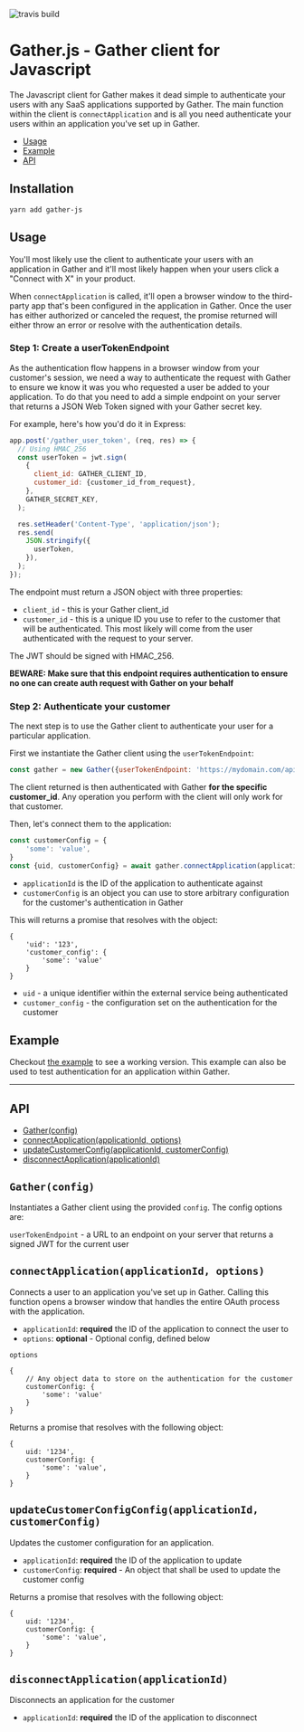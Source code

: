 ![travis build](https://travis-ci.org/gather-data/gather-js.svg?branch=master "Travis build")

# Gather.js - Gather client for Javascript
The Javascript client for Gather makes it dead simple to authenticate your users with any SaaS applications supported by Gather. The main function within the client is `connectApplication` and is all you need authenticate your users within an application you've set up in Gather.

* [Usage](#usage)
* [Example](#example)
* [API](#api)

## Installation
```
yarn add gather-js
```

## Usage
You'll most likely use the client to authenticate your users with an application in Gather and it'll most likely happen when your users click a "Connect with X" in your product.

When `connectApplication` is called, it'll open a browser window to the third-party app that's been configured in the application in Gather. Once the user has either authorized or canceled the request, the promise returned will either throw an error or resolve with the authentication details.

### Step 1: Create a userTokenEndpoint
As the authentication flow happens in a browser window from your customer's session, we need a way to authenticate the request with Gather to ensure we know it was you who requested a user be added to your application. To do that you need to add a simple endpoint on your server that returns a JSON Web Token signed with your Gather secret key.

For example, here's how you'd do it in Express:
```javascript
app.post('/gather_user_token', (req, res) => {
  // Using HMAC_256
  const userToken = jwt.sign(
    {
      client_id: GATHER_CLIENT_ID,
      customer_id: {customer_id_from_request},
    },
    GATHER_SECRET_KEY,
  );

  res.setHeader('Content-Type', 'application/json');
  res.send(
    JSON.stringify({
      userToken,
    }),
  );
});
```

The endpoint must return a JSON object with three properties:
- `client_id` - this is your Gather client_id
- `customer_id` - this is a unique ID you use to refer to the customer that will be authenticated. This most likely will come from the user authenticated with the request to your server.

The JWT should be signed with HMAC_256.

**BEWARE: Make sure that this endpoint requires authentication to ensure no one can create auth request with Gather on your behalf**

### Step 2: Authenticate your customer
The next step is to use the Gather client to authenticate your user for a particular application.

First we instantiate the Gather client using the `userTokenEndpoint`:

```javascript
const gather = new Gather({userTokenEndpoint: 'https://mydomain.com/api/gather_user_token'});
```

The client returned is then authenticated with Gather **for the specific customer_id**. Any operation you perform with the client will only work for that customer.

Then, let's connect them to the application:

```javascript
const customerConfig = {
    'some': 'value',
}
const {uid, customerConfig} = await gather.connectApplication(applicationId, customerConfig);
```

- `applicationId` is the ID of the application to authenticate against
- `customerConfig` is an object you can use to store arbitrary configuration for the customer's authentication in Gather

This will returns a promise that resolves with the object:
```
{
    'uid': '123',
    'customer_config': {
        'some': 'value'
    }
}
```

- `uid` - a unique identifier within the external service being authenticated
- `customer_config` - the configuration set on the authentication for the customer

## Example
Checkout [the example](https://github.com/ben-davis/gather-js/tree/master/example) to see a working version. This example can also be used to test authentication for an application within Gather.

---

## API

* [Gather(config)](#gatherconfig)
* [connectApplication(applicationId, options)](#connectapplicationapplicationid-options)
* [updateCustomerConfig(applicationId, customerConfig)](#updateapplicationconfigapplicationid-customerconfig)
* [disconnectApplication(applicationId)](#disconnectapplicationapplicationid)

## `Gather(config)`

Instantiates a Gather client using the provided `config`. The config options are:

`userTokenEndpoint` - a URL to an endpoint on your server that returns a signed JWT for the current user

## `connectApplication(applicationId, options)`

Connects a user to an application you've set up in Gather. Calling this function opens a browser window that handles the entire OAuth process with the application.

- `applicationId`: **required** the ID of the application to connect the user to
- `options`: **optional** - Optional config, defined below

`options`
```
{
    // Any object data to store on the authentication for the customer
    customerConfig: {
        'some': 'value'
    }
}
```

Returns a promise that resolves with the following object:

```
{
    uid: '1234',
    customerConfig: {
        'some': 'value',
    }
}
```


## `updateCustomerConfigConfig(applicationId, customerConfig)`

Updates the customer configuration for an application.

- `applicationId`: **required** the ID of the application to update
- `customerConfig`: **required** - An object that shall be used to update the customer config

Returns a promise that resolves with the following object:

```
{
    uid: '1234',
    customerConfig: {
        'some': 'value',
    }
}
```

## `disconnectApplication(applicationId)`

Disconnects an application for the customer

- `applicationId`: **required** the ID of the application to disconnect
